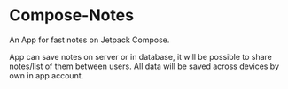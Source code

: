# Compose-Notes

An App for fast notes on Jetpack Compose.

App can save notes on server or in database, it will be possible to share notes/list of them between users.
All data will be saved across devices by own in app account.
